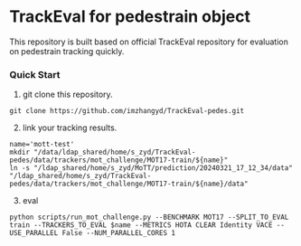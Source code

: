 # TrackEval for pedestrain object

This repository is built based on official TrackEval repository for evaluation on pedestrain tracking quickly.

### Quick Start

1. git clone this repository.
```
git clone https://github.com/imzhangyd/TrackEval-pedes.git
```
2. link your tracking results.
```
name='mott-test'
mkdir "/data/ldap_shared/home/s_zyd/TrackEval-pedes/data/trackers/mot_challenge/MOT17-train/${name}"
ln -s "/ldap_shared/home/s_zyd/MoTT/prediction/20240321_17_12_34/data" "/ldap_shared/home/s_zyd/TrackEval-pedes/data/trackers/mot_challenge/MOT17-train/${name}/data"
```
3. eval
```
python scripts/run_mot_challenge.py --BENCHMARK MOT17 --SPLIT_TO_EVAL train --TRACKERS_TO_EVAL $name --METRICS HOTA CLEAR Identity VACE --USE_PARALLEL False --NUM_PARALLEL_CORES 1
```
